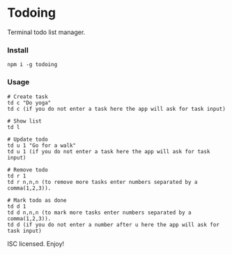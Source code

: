 # Todoing

Terminal todo list manager.

### Install
`npm i -g todoing`

### Usage

```
# Create task
td c "Do yoga"
td c (if you do not enter a task here the app will ask for task input)

# Show list
td l

# Update todo
td u 1 "Go for a walk"
td u 1 (if you do not enter a task here the app will ask for task input)

# Remove todo
td r 1
td r n,n,n (to remove more tasks enter numbers separated by a comma(1,2,3)).

# Mark todo as done
td d 1
td d n,n,n (to mark more tasks enter numbers separated by a comma(1,2,3)).
td d (if you do not enter a number after u here the app will ask for task input)
```

ISC licensed. Enjoy!
